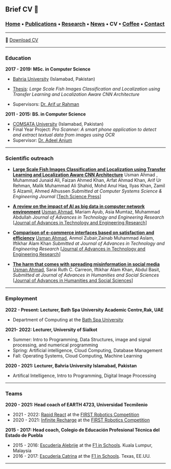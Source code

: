 ## Brief CV 📑
###  [Home](/index) • [Publications](/publications) • [Research](/research) • [News](/news) • CV • [Coffee](/coffee) • [Contact](/contact)

---
📑 [Download CV](/files/CV_FranciscoLopez.pdf) 

---

### Education

**2017 - 2019:  MSc. in Computer Science**
   *  [Bahria University](https://www.bahria.edu.pk/) (Islamabad, Pakistan)
   *  [Thesis](https://inaoe.repositorioinstitucional.mx/jspui/handle/1009/2014): *Large Scale Fish Images Classification and Localization using Transfer Learning and Localization Aware CNN Architecture*
   
   * Supervisors: [Dr. Arif ur Rahman](https://scholar.google.com.my/citations?user=eN_hGTkAAAAJ&hl=en&oi=ao) 




**2011 - 2015:   BS. in Computer Science**
   * [COMSATA University](https://www.comsats.edu.pk/) (Islamabad, Pakistan)
   * Final Year Project: *Pro Scanner: A smart phone application to detect and extract textual data from images using OCR*
   * Supervisor: [Dr. Adeel Anjum](https://scholar.google.com.my/citations?hl=en&user=bGFAQmoAAAAJ) 


---

### Scientific outreach
* **<a href="https://cdn.techscience.cn/ueditor/files/csse/TSP_CSSE-45-2/TSP_CSSE_31008/TSP_CSSE_31008.pdf" target="_blank"> Large Scale Fish Images Classification and Localization using Transfer Learning and Localization Aware CNN Architecture</a>**  Usman Ahmad <a href="https://scholar.google.com/citations?view_op=view_citation&hl=en&user=u06UNxwAAAAJ&citation_for_view=u06UNxwAAAAJ:qjMakFHDy7sC" target="_blank"></a>, Muhammad Junaid Ali, Faizan Ahmed Khan, Arfat Ahmad Khan, Arif Ur Rehman, Malik Muhammad Ali Shahid, Mohd Anul Haq, Ilyas Khan, Zamil S Alzamil, Ahmed Alhussen  *Submitted at Computer Systems Science & Engineering Journal*
[<a href="https://www.techscience.com/csse/v45n2/50415" target="_blank">Tech Science Press</a>]

* **<a href="https://arxiv.org/abs/2206.00252" target="_blank">A review on the impact of AI as big data in computer network environment</a>** <a href="https://scholar.google.com/citations?view_op=view_citation&hl=en&user=u06UNxwAAAAJ&citation_for_view=u06UNxwAAAAJ:9yKSN-GCB0IC" target="_blank">Usman Ahmad</a>, Mariam Ayub, Asia Mumtaz, Muhammad Abdullah *Journal of Advances in Technology and Engineering Research*
[<a href="http://www.tafpublications.com/gip_content/paper/jater-7.2.3.pdf" target="_blank">Journal of Advances in Technology and Engineering Research</a>]


* **<a href="https://doi.org/10.20474/Jahss-8.2.3" target="_blank">Comparison of e-commerce interfaces based on satisfaction and efficiency</a>** <a href="http://www.tafpublications.com/platform/Articles/full-jahss8.2.3.php" target="_blank">Usman Ahmad</a>, Anmol Zubair,Zainab Muhammad Aslam, Iftikhar Alam Khan  *Submitted at Journal of Advances in Technology and Engineering Research* 
[<a href="http://www.tafpublications.com/platform/Articles/full-jahss8.2.3.php" target="_blank">Journal of Advances in Technology and Engineering Research</a>]


* **<a href="https://arxiv.org/abs/2201.08865" target="_blank"> The harm that comes with spreading misinformation in social media</a>**  <a href="http://www.tafpublications.com/platform/Articles/full-jahss7.4.1.php" target="_blank">Usman Ahmad</a>, Sarai Ruth C. Carreon, Iftikhar Alam Khan, Abdul Basit, *Submitted at Journal of Advances in Humanities and Social Sciences*
[<a href="http://www.tafpublications.com/platform/Articles/full-jahss7.4.1.php" target="_blank">Journal of Advances in Humanities and Social Sciences</a>]


---


### Employment

**2022 - Present: Lecturer, Bath Spa University Academic Centre,Rak, UAE**
  * Department of Computing at the [Bath Spa University](https://www.ccstuds.com/)
  
 
**2021- 2022: Lecturer, University of Sialkot**
  * Summer: Intro to Programming, Data Structures, image and signal processing, and numerical programming
  * Spring: Artificial intelligence, Cloud Computing, Database Management
  * Fall: Operating Systems, Cloud Computing, Machine Learning 

**2020 - 2021: Lecturer,  Bahria University Islamabad, Pakistan**
  * Artifical Intelligence, Intro to Programming, Digital Image Processing 

---

### Teams

**2020 - 2021: Head coach of EARTH 4723, Universidad Tecmilenio**
  *   2021 - 2022: [Rapid React](https://en.wikipedia.org/wiki/Rapid_React) at the [FIRST Robotics Competition](https://www.firstinspires.org/robotics/frc)
  *   2020 - 2021: [Infinite Recharge](https://en.wikipedia.org/wiki/Infinite_Recharge_(2021)) at the [FIRST Robotics Competition](https://www.firstinspires.org/robotics/frc)

**2015 - 2017: Head coach, Colegio de Educación Profesional Técnica del Estado de Puebla**
  *  2015 - 2016: [Escudería Alebrije](https://www.facebook.com/alebrijeracing.16) at the [F1 in Schools](http://f1inschools.com). Kuala Lumpur, Malaysia
  *  2016 - 2017: [Escudería Catrina](https://www.facebook.com/EscuderiaCatrina35) at the [F1 in Schools](http://f1inschools.com). Texas, EE.UU.

---
